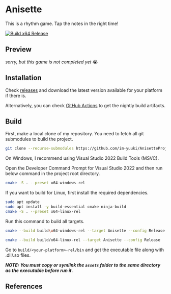 # Anisette

This is a rhythm game. Tap the notes in the right time!

[![Build x64 Release](https://github.com/im-yuuki/AnisetteProject/actions/workflows/build-release.yml/badge.svg)](https://github.com/im-yuuki/AnisetteProject/actions/workflows/build-release.yml)

## Preview
*sorry, but this game is not completed yet* 😭

## Installation

Check [releases](https://github.com/im-yuuki/AnisetteProject/releases) and download the latest version available for your platform if there is.

Alternatively, you can check [GitHub Actions](https://github.com/im-yuuki/AnisetteProject/actions) to get the nightly build artifacts.

## Build

First, make a local clone of my repository. You need to fetch all git submodules to build the project.

```bash
git clone --recurse-submodules https://github.com/im-yuuki/AnisetteProject.git
```

On Windows, I recommend using Visual Studio 2022 Build Tools (MSVC).

Open the Developer Command Prompt for Visual Studio 2022 and then run below command in the project root directory.

```bash
cmake -S . --preset x64-windows-rel
```

If you want to build for Linux, first install the required dependencies.

```bash
sudo apt update
sudo apt install -y build-essential cmake ninja-build
cmake -S . --preset x64-linux-rel
```

Run this command to build all targets.

```bash
cmake --build build\x64-windows-rel --target Anisette --config Release
```

```bash
cmake --build build/x64-linux-rel --target Anisette --config Release
```

Go to `build/<your-platform>-rel/bin` and get the executable file along with .dll/.so files.

***NOTE: You must copy or symlink the `assets` folder to the same directory as the executable before run it.***

## References

